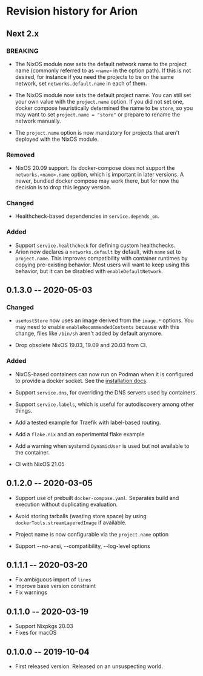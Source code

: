 # Revision history for Arion

## Next 2.x

### BREAKING

* The NixOS module now sets the default network name to the project name (commonly referred to as `<name>` in the option path).
  If this is not desired, for instance if you need the projects to be on the same network, set `networks.default.name` in each of them.

* The NixOS module now sets the default project name. You can still set your own value with the `project.name` option.
  If you did not set one, docker compose heuristically determined the name to be `store`, so you may want to set `project.name = "store"` or prepare to rename the network manually.

* The `project.name` option is now mandatory for projects that aren't deployed with the NixOS module.

### Removed

 - NixOS 20.09 support. Its docker-compose does not support the
   `networks.<name>.name` option, which is important in later versions.
   A newer, bundled docker compose may work there, but for now the decision
   is to drop this legacy version.

### Changed

* Healthcheck-based dependencies in `service.depends_on`.

### Added

* Support `service.healthcheck` for defining custom healthchecks.
* Arion now declares a `networks.default` by default, with `name` set to
  `project.name`. This improves compatibility with container runtimes by
  copying pre-existing behavior. Most users will want to keep using this
  behavior, but it can be disabled with `enableDefaultNetwork`.

## 0.1.3.0 -- 2020-05-03

### Changed

* `useHostStore` now uses an image derived from the `image.*` options. You may
  need to enable `enableRecommendedContents` because with this change, files
  like `/bin/sh` aren't added by default anymore.

* Drop obsolete NixOS 19.03, 19.09 and 20.03 from CI.

### Added

* NixOS-based containers can now run on Podman when it is configured to provide a docker socket. See the [installation docs](https://docs.hercules-ci.com/arion/#_nixos).

* Support `service.dns`, for overriding the DNS servers used by containers.

* Support `service.labels`, which is useful for autodiscovery among other things.

* Add a tested example for Traefik with label-based routing.

* Add a `flake.nix` and an experimental flake example

* Add a warning when systemd `DynamicUser` is used but not available to the
  container.

* CI with NixOS 21.05

## 0.1.2.0 -- 2020-03-05

* Support use of prebuilt `docker-compose.yaml`.
  Separates build and execution without duplicating evaluation.

* Avoid storing tarballs (wasting store space) by using
  `dockerTools.streamLayeredImage` if available.

* Project name is now configurable via the `project.name` option

* Support --no-ansi, --compatibility, --log-level options

## 0.1.1.1 -- 2020-03-20

* Fix ambiguous import of `lines`
* Improve base version constraint
* Fix warnings

## 0.1.1.0 -- 2020-03-19

* Support Nixpkgs 20.03
* Fixes for macOS

## 0.1.0.0 -- 2019-10-04

* First released version. Released on an unsuspecting world.

